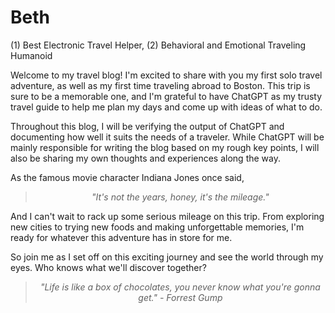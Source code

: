# Beth
(1) Best Electronic Travel Helper, (2) Behavioral and Emotional Traveling Humanoid

Welcome to my travel blog! I'm excited to share with you my first solo travel adventure, as well as my first time traveling abroad to Boston. This trip is sure to be a memorable one, and I'm grateful to have ChatGPT as my trusty travel guide to help me plan my days and come up with ideas of what to do.

Throughout this blog, I will be verifying the output of ChatGPT and documenting how well it suits the needs of a traveler. While ChatGPT will be mainly responsible for writing the blog based on my rough key points, I will also be sharing my own thoughts and experiences along the way.

As the famous movie character Indiana Jones once said, 
<div style="text-align: center;">
  <blockquote style="font-style: italic;">
    "It's not the years, honey, it's the mileage."
  </blockquote>
</div>
And I can't wait to rack up some serious mileage on this trip. From exploring new cities to trying new foods and making unforgettable memories, I'm ready for whatever this adventure has in store for me.

So join me as I set off on this exciting journey and see the world through my eyes. Who knows what we'll discover together? 
<div style="text-align: center;">
  <blockquote style="font-style: italic;">
    "Life is like a box of chocolates, you never know what you're gonna get." - Forrest Gump
  </blockquote>
</div>